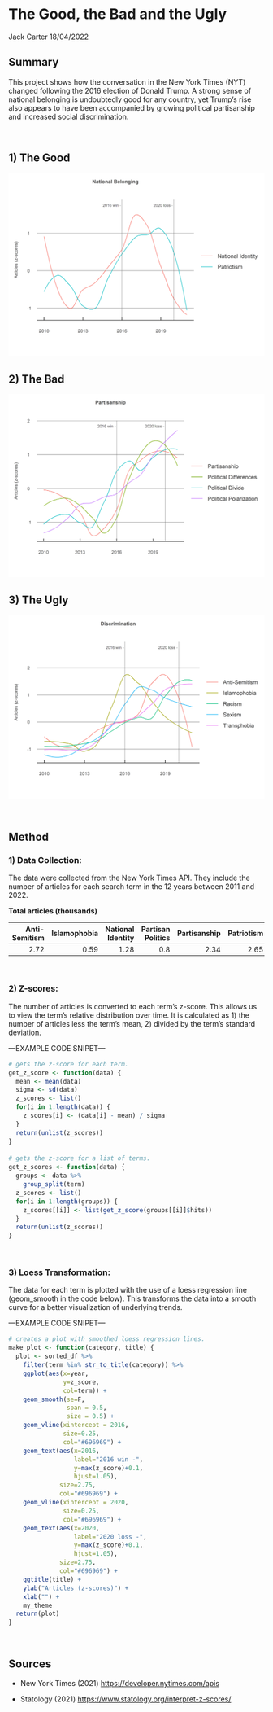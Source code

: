 The Good, the Bad and the Ugly
================
Jack Carter
18/04/2022

## **Summary**

This project shows how the conversation in the New York Times (NYT)
changed following the 2016 election of Donald Trump. A strong sense of
national belonging is undoubtedly good for any country, yet Trump’s rise
also appears to have been accompanied by growing political partisanship
and increased social discrimination.

 

## 1\) The Good

![](The-Good-the-Bad-and-the-Ugly_files/figure-gfm/unnamed-chunk-1-1.png)<!-- -->

## 2\) The Bad

![](The-Good-the-Bad-and-the-Ugly_files/figure-gfm/unnamed-chunk-2-1.png)<!-- -->

## 3\) The Ugly

![](The-Good-the-Bad-and-the-Ugly_files/figure-gfm/unnamed-chunk-3-1.png)<!-- -->

 

## **Method**

### **1) Data Collection:**

The data were collected from the New York Times API. They include the
number of articles for each search term in the 12 years between 2011 and
2022.

**Total articles (thousands)**

| Anti-Semitism | Islamophobia | National Identity | Partisan Politics | Partisanship | Patriotism | Political Differences | Political Divide | Political Polarization | Racism | Sexism | Transphobia |
| ------------: | -----------: | ----------------: | ----------------: | -----------: | ---------: | --------------------: | ---------------: | ---------------------: | -----: | -----: | ----------: |
|          2.72 |         0.59 |              1.28 |               0.8 |         2.34 |       2.65 |                  0.44 |              0.5 |                   0.56 |  14.08 |   3.15 |        0.15 |

 

### **2) Z-scores:**

The number of articles is converted to each term’s z-score. This allows
us to view the term’s relative distribution over time. It is calculated
as 1) the number of articles less the term’s mean, 2) divided by the
term’s standard deviation.

—EXAMPLE CODE SNIPET—

``` r
# gets the z-score for each term. 
get_z_score <- function(data) {
  mean <- mean(data)
  sigma <- sd(data)
  z_scores <- list()
  for(i in 1:length(data)) {
    z_scores[i] <- (data[i] - mean) / sigma
  }
  return(unlist(z_scores))
}

# gets the z-score for a list of terms. 
get_z_scores <- function(data) {
  groups <- data %>%
    group_split(term)
  z_scores <- list()
  for(i in 1:length(groups)) {
    z_scores[[i]] <- list(get_z_score(groups[[i]]$hits))
  }
  return(unlist(z_scores))
}
```

 

### **3) Loess Transformation:**

The data for each term is plotted with the use of a loess regression
line (geom\_smooth in the code below). This transforms the data into a
smooth curve for a better visualization of underlying trends.

—EXAMPLE CODE SNIPET—

``` r
# creates a plot with smoothed loess regression lines. 
make_plot <- function(category, title) {
  plot <- sorted_df %>%
    filter(term %in% str_to_title(category)) %>%
    ggplot(aes(x=year, 
               y=z_score, 
               col=term)) +
    geom_smooth(se=F, 
                span = 0.5, 
                size = 0.5) +
    geom_vline(xintercept = 2016,
               size=0.25,
               col="#696969") +
    geom_text(aes(x=2016, 
                  label="2016 win -", 
                  y=max(z_score)+0.1,
                  hjust=1.05),
              size=2.75,
              col="#696969") +
    geom_vline(xintercept = 2020,
               size=0.25,
               col="#696969") +
    geom_text(aes(x=2020, 
                  label="2020 loss -",
                  y=max(z_score)+0.1,
                  hjust=1.05),
              size=2.75,
              col="#696969") +
    ggtitle(title) +
    ylab("Articles (z-scores)") +
    xlab("") + 
    my_theme
  return(plot)
}
```

 

## **Sources**

  - New York Times (2021) <https://developer.nytimes.com/apis>

  - Statology (2021) <https://www.statology.org/interpret-z-scores/>
